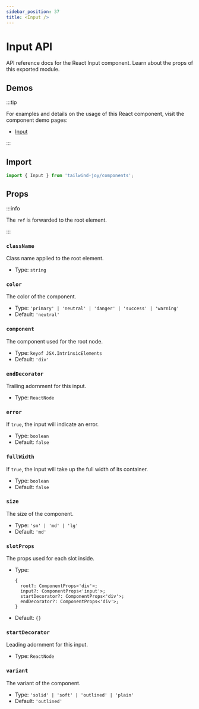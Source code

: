 ```yaml
---
sidebar_position: 37
title: <Input />
---
```


# Input API

<AvailableFrom version="0.4.0" />

API reference docs for the React Input component.
Learn about the props of this exported module.

## Demos

:::tip

For examples and details on the usage of this React component, visit the component demo pages:

- [Input](../components/input)

:::

## Import

```jsx
import { Input } from 'tailwind-joy/components';
```

## Props

:::info

The `ref` is forwarded to the root element.

:::

### `className`

Class name applied to the root element.

- Type: `string`

### `color`

The color of the component.

- Type: `'primary' | 'neutral' | 'danger' | 'success' | 'warning'`
- Default: `'neutral'`

### `component`

The component used for the root node.

- Type: `keyof JSX.IntrinsicElements`
- Default: `'div'`

### `endDecorator`

Trailing adornment for this input.

- Type: `ReactNode`

### `error`

If `true`, the input will indicate an error.

- Type: `boolean`
- Default: `false`

### `fullWidth`

If `true`, the input will take up the full width of its container.

- Type: `boolean`
- Default: `false`

### `size`

The size of the component.

- Type: `'sm' | 'md' | 'lg'`
- Default: `'md'`

### `slotProps`

The props used for each slot inside.

- Type:
  ```tsx
  {
    root?: ComponentProps<'div'>;
    input?: ComponentProps<'input'>;
    startDecorator?: ComponentProps<'div'>;
    endDecorator?: ComponentProps<'div'>;
  }
  ```
- Default: `{}`

### `startDecorator`

Leading adornment for this input.

- Type: `ReactNode`

### `variant`

The variant of the component.

- Type: `'solid' | 'soft' | 'outlined' | 'plain'`
- Default: `'outlined'`
